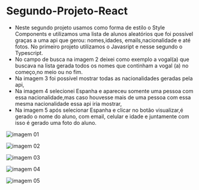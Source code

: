 # Segundo-Projeto-React

* Neste segundo projeto usamos como forma de estilo o Style Components e utilizamos uma lista de alunos aleatórios que foi possível graças a uma api que gerou:
 nomes,idades, emails,nacionalidade e até fotos. No primeiro projeto utilizamos o Javasript e nesse segundo o Typescript.
 * No campo de busca na imagem 2 deixei como exemplo a vogal(a) que buscava na lista gerada todos os nomes que continham a vogal (a) no começo,no meio ou no fim.
 * Na imagem 3 foi possível mostrar todas as nacionalidades geradas  pela api,
 * Na imagem 4 selecionei Espanha e apareceu somente uma pessoa com essa nacionalidade,mas caso houvesse mais de uma pessoa com essa mesma nacionalidade essa 
 api iria mostrar,
 * Na imagem 5 após selecionar Espanha e clicar no botão visualizar,é gerado o nome do aluno, com email, celular e idade e juntamente com isso é gerado uma foto do aluno.
 
 ![imagem 01](https://user-images.githubusercontent.com/98665329/188036608-2d863200-2fb3-4cfc-bb98-68f4545b7882.png)
 
 ![imagem 02](https://user-images.githubusercontent.com/98665329/188036639-ed156ff2-b824-442e-8c57-214999fe001c.png)
 
 ![imagem 03](https://user-images.githubusercontent.com/98665329/188036655-65c39a93-3e06-49ff-8da2-a594a74f07cb.png)
 
 ![imagem 04](https://user-images.githubusercontent.com/98665329/188036664-eb2a8433-7f8c-4ead-afa9-57ad3401739b.png)
 
 ![imagem 05](https://user-images.githubusercontent.com/98665329/188036678-82eaa517-6c41-417a-946f-bef85209df45.png)




